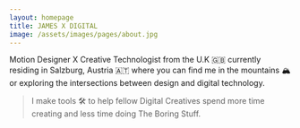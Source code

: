 ```yaml
---
layout: homepage
title: JAMES X DIGITAL
image: /assets/images/pages/about.jpg
---
```


Motion Designer X Creative Technologist from the U.K 🇬🇧 currently residing in Salzburg, Austria 🇦🇹​ where you can find me in the mountains 🏔 or exploring the intersections between design and digital technology.

> I make tools 🛠️ to help fellow Digital Creatives spend more time creating and less time doing The Boring Stuff.